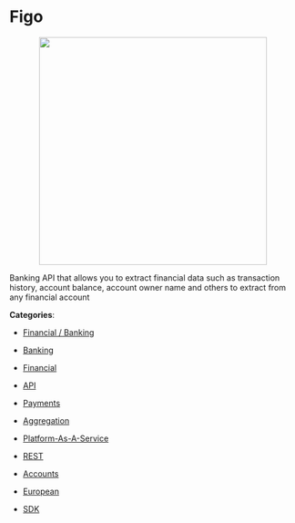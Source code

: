 # Figo
<p align="center">
    <img width="400" src="https://raw.githubusercontent.com/apis-list/apis-list/apis/figo/logo_256x256.png" />
</p>

Banking API that allows you to extract financial data such as transaction history, account balance, account owner name and others to extract from any financial account



**Categories**:

- [Financial / Banking](https://github.com/apis-list/apis-list#financial-banking)

- [Banking](https://github.com/apis-list/apis-list#banking)

- [Financial](https://github.com/apis-list/apis-list#financial)

- [API](https://github.com/apis-list/apis-list#api)

- [Payments](https://github.com/apis-list/apis-list#payments)

- [Aggregation](https://github.com/apis-list/apis-list#aggregation)

- [Platform-As-A-Service](https://github.com/apis-list/apis-list#platform-as-a-service)

- [REST](https://github.com/apis-list/apis-list#rest)

- [Accounts](https://github.com/apis-list/apis-list#accounts)

- [European](https://github.com/apis-list/apis-list#european)

- [SDK](https://github.com/apis-list/apis-list#sdk)



